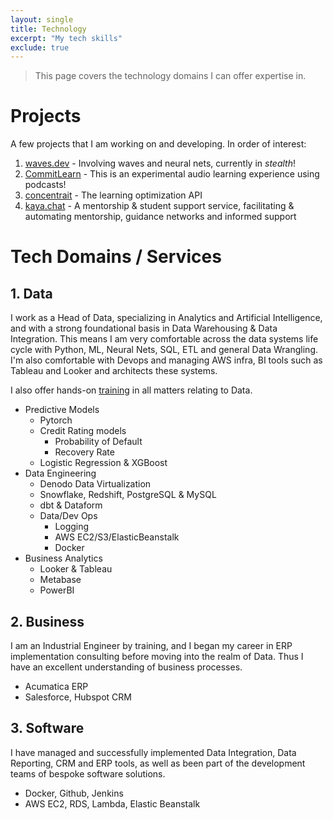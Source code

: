 ```yaml
---
layout: single
title: Technology
excerpt: "My tech skills"
exclude: true
---
```


<!-- <img name="absurd.design" src="/assets/images/ad_idea.png" alt=""/> -->

> This page covers the technology domains I can offer expertise in.

# Projects

A few projects that I am working on and developing. In order of interest:
1. [waves.dev](http://rdrn.com/CommitLearn) - Involving waves and neural nets, currently in _stealth_!
1. [CommitLearn](http://rdrn.com/CommitLearn) - This is an experimental audio learning experience using podcasts!
1. [concentrait](https://rdrn.dev/concentrait/) - The learning optimization API
1. [kaya.chat](https://rdrn.dev/kaya.chat/) - A mentorship & student support service, facilitating & automating mentorship, guidance networks and informed support


# Tech Domains / Services

## 1. Data

I work as a Head of Data, specializing in Analytics and Artificial Intelligence, and with a strong foundational basis in Data Warehousing & Data Integration. This means I am very comfortable across the data systems life cycle with Python, ML, Neural Nets, SQL, ETL and general Data Wrangling. I'm also comfortable with Devops and managing AWS infra, BI tools such as Tableau and Looker and architects these systems.

I also offer hands-on [training](/training/) in all matters relating to Data.

* Predictive Models
    * Pytorch
    * Credit Rating models
        * Probability of Default
        * Recovery Rate
    * Logistic Regression & XGBoost
* Data Engineering
    * Denodo Data Virtualization
    * Snowflake, Redshift, PostgreSQL & MySQL
    * dbt & Dataform
    * Data/Dev Ops
        * Logging
        * AWS EC2/S3/ElasticBeanstalk
        * Docker
* Business Analytics
    * Looker & Tableau
    * Metabase
    * PowerBI

## 2. Business

I am an Industrial Engineer by training, and I began my career in ERP implementation consulting before moving into the realm of Data. Thus I have an excellent understanding of business processes. 

* Acumatica ERP
* Salesforce, Hubspot CRM

## 3. Software
I have managed and successfully implemented Data Integration, Data Reporting, CRM and ERP tools, as well as been part of the development teams of bespoke software solutions.

* Docker, Github, Jenkins
* AWS EC2, RDS, Lambda, Elastic Beanstalk

